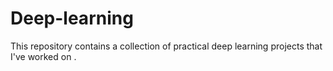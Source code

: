 # Deep-learning
This repository contains a collection of practical deep learning projects that I've worked on .
